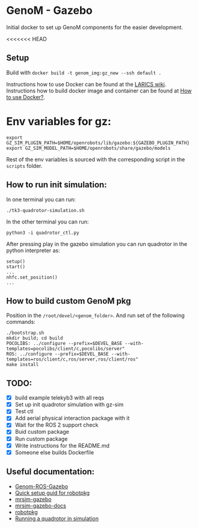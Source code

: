 # GenoM - Gazebo

Initial docker to set up GenoM components for the easier development.

<<<<<<< HEAD
## Setup
Build with `docker build -t genom_img:gz_new --ssh default .`

Instructions how to use Docker can be found at the [LARICS wiki](https://github.com/larics/docker_files/wiki). 
Instructions how to build docker image and container can be found at [How to use Docker?](https://github.com/larics/docker_files/wiki/3.-Usage). 

# Env variables for gz: 

```
export GZ_SIM_PLUGIN_PATH=$HOME/openrobots/lib/gazebo:${GAZEBO_PLUGIN_PATH}
export GZ_SIM_MODEL_PATH=$HOME/openrobots/share/gazebo/models
```

Rest of the env variables is sourced with the corresponding script in the `scripts` folder. 

## How to run init simulation:

In one terminal you can run:
```
./tk3-quadrotor-simulation.sh
```

In the other terminal you can run:
```
python3 -i quadrotor_ctl.py
```

After pressing play in the gazebo simulation you can run
quadrotor in the python interpreter as:
```
setup()
start()
...
nhfc.set_position()
...
```

## How to build custom GenoM pkg

Position in the `/root/devel/<genom_folder>`. And run set of the following commands:
```
./bootstrap.sh
mkdir build; cd build
POCOLIBS: ../configure --prefix=$DEVEL_BASE --with-templates=pocolibs/client/c,pocolibs/server"
ROS: ../configure --prefix=$DEVEL_BASE --with-templates=ros/client/c,ros/server,ros/client/ros"
make install
```

## TODO:
- [x] build example telekyb3 with all reqs
- [x] Set up init quadrotor simulation with gz-sim
- [x] Test ctl
- [x] Add aerial physical interaction package with it
- [x] Wait for the ROS 2 support check
- [x] Buid custom package
- [x] Run custom package
- [x] Write instructions for the README.md
- [x] Someone else builds Dockerfile

## Useful documentation:
- [Genom-ROS-Gazebo](https://homepages.laas.fr/felix/files/tp.pdf)
- [Quick setup guid for robotpkg](http://robotpkg.openrobots.org/install.html)
- [mrsim-gazebo](https://git.openrobots.org/projects/mrsim-gazebo)
- [mrsim-gazebo-docs](https://git.openrobots.org/projects/mrsim-gazebo/pages/README)
- [robotpkg](https://git.openrobots.org/projects/telekyb3/pages/software/install/robotpkg)
- [Running a quadrotor in simulation](https://git.openrobots.org/projects/telekyb3/pages/software/run/quadrotor-simulation)
